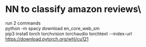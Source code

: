 # NN to classify amazon reviews\
run 2 commands \
python -m spacy download en_core_web_sm \
pip3 install torch torchvision torchaudio torchtext --index-url https://download.pytorch.org/whl/cu121
